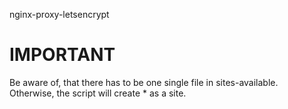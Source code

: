 nginx-proxy-letsencrypt



# IMPORTANT
Be aware of, that there has to be one single file in sites-available. Otherwise, the script will create * as a site.
